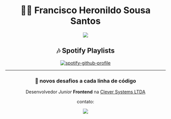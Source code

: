 <div align="center">

# 👨‍💻 Francisco Heronildo Sousa Santos

<img src="https://user-images.githubusercontent.com/108284665/181011919-275f6e2b-f538-4286-807f-01b1ac3ca481.png">

## 🎶 Spotify Playlists

[![spotify-github-profile](https://spotify-github-profile.vercel.app/api/view?uid=m64yqwippu73qdg9l9e76jv4l&cover_image=true&theme=default)](https://open.spotify.com/user/m64yqwippu73qdg9l9e76jv4l)

--- 

### 👋 novos desafios a cada linha de código
  
Desenvolvedor _Junior_ **Frontend** na [Clever Systems LTDA](https://cleversystems.com.br/)
  
contato:

<a href="mailto:heronildo.2010@hotmail.com?subject=Hello%20again"><img src="https://img.shields.io/badge/Microsoft%20Outlook-0078D4?logo=microsoft-outlook&logoColor=white&style=for-the-badge"></a>  

</div>


